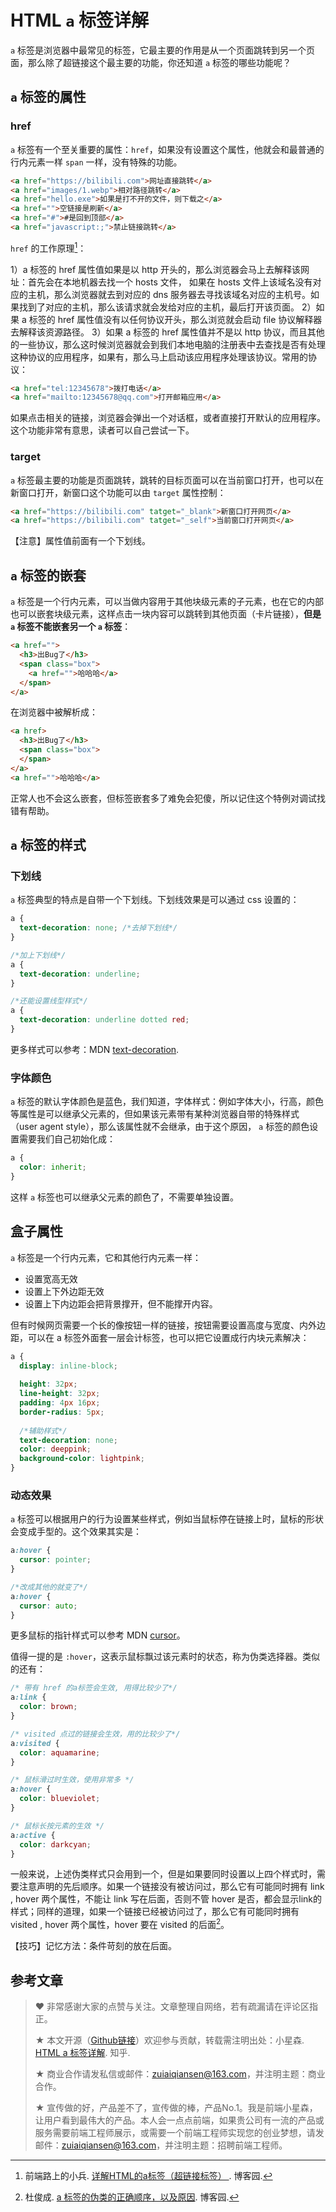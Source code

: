 # HTML `a` 标签详解

`a` 标签是浏览器中最常见的标签，它最主要的作用是从一个页面跳转到另一个页面，那么除了超链接这个最主要的功能，你还知道 `a` 标签的哪些功能呢？

## `a` 标签的属性

### href

`a` 标签有一个至关重要的属性：`href`，如果没有设置这个属性，他就会和最普通的行内元素一样 `span` 一样，没有特殊的功能。

```html
<a href="https://bilibili.com">网址直接跳转</a> 
<a href="images/1.webp">相对路径跳转</a>
<a href="hello.exe">如果是打不开的文件，则下载之</a>
<a href="">空链接是刷新</a>
<a href="#">#是回到顶部</a>
<a href="javascript:;">禁止链接跳转</a>
```

`href` 的工作原理[^1]：

1）a 标签的 href 属性值如果是以 http 开头的，那么浏览器会马上去解释该网址：首先会在本地机器去找一个 hosts 文件， 如果在 hosts 文件上该域名没有对应的主机，那么浏览器就去到对应的 dns 服务器去寻找该域名对应的主机号。如果找到了对应的主机，那么该请求就会发给对应的主机，最后打开该页面。
2）如果 a 标签的 href 属性值没有以任何协议开头，那么浏览就会启动 file 协议解释器去解释该资源路径。
3）如果 a 标签的 href 属性值并不是以 http 协议，而且其他的一些协议，那么这时候浏览器就会到我们本地电脑的注册表中去查找是否有处理这种协议的应用程序，如果有，那么马上启动该应用程序处理该协议。常用的协议：

```html
<a href="tel:12345678">拨打电话</a>
<a href="mailto:12345678@qq.com">打开邮箱应用</a>
```

如果点击相关的链接，浏览器会弹出一个对话框，或者直接打开默认的应用程序。这个功能非常有意思，读者可以自己尝试一下。

###  target

`a` 标签最主要的功能是页面跳转，跳转的目标页面可以在当前窗口打开，也可以在新窗口打开，新窗口这个功能可以由 `target` 属性控制：

```html
<a href="https://bilibili.com" tatget="_blank">新窗口打开网页</a> 
<a href="https://bilibili.com" tatget="_self">当前窗口打开网页</a> 
```

【注意】属性值前面有一个下划线。

## `a` 标签的嵌套

`a` 标签是一个行内元素，可以当做内容用于其他块级元素的子元素，也在它的内部也可以嵌套块级元素，这样点击一块内容可以跳转到其他页面（卡片链接），**但是 `a` 标签不能嵌套另一个 `a` 标签**：

```html
<a href="">
  <h3>出Bug了</h3>
  <span class="box">
    <a href="">哈哈哈</a>
  </span>
</a>
```

在浏览器中被解析成：

```html
<a href>
  <h3>出Bug了</h3>
  <span class="box">
  </span>
</a>
<a href="">哈哈哈</a>
```

正常人也不会这么嵌套，但标签嵌套多了难免会犯傻，所以记住这个特例对调试找错有帮助。

## `a`  标签的样式

### 下划线

`a` 标签典型的特点是自带一个下划线。下划线效果是可以通过 css 设置的：

```css
a {
  text-decoration: none; /*去掉下划线*/
}

/*加上下划线*/
a {
  text-decoration: underline;
}

/*还能设置线型样式*/
a {
  text-decoration: underline dotted red;
}
```

更多样式可以参考：MDN [text-decoration](https://developer.mozilla.org/en-US/docs/Web/CSS/text-decoration).

### 字体颜色

`a` 标签的默认字体颜色是蓝色，我们知道，字体样式：例如字体大小，行高，颜色等属性是可以继承父元素的，但如果该元素带有某种浏览器自带的特殊样式（user agent style），那么该属性就不会继承，由于这个原因， `a` 标签的颜色设置需要我们自己初始化成：

```css
a {
  color: inherit;
}
```

这样 `a` 标签也可以继承父元素的颜色了，不需要单独设置。

## 盒子属性

`a` 标签是一个行内元素，它和其他行内元素一样：

- 设置宽高无效
- 设置上下外边距无效
- 设置上下内边距会把背景撑开，但不能撑开内容。

但有时候网页需要一个长的像按钮一样的链接，按钮需要设置高度与宽度、内外边距，可以在 a 标签外面套一层会计标签，也可以把它设置成行内块元素解决：

```css
a {
  display: inline-block;
  
  height: 32px;
  line-height: 32px;
  padding: 4px 16px;
  border-radius: 5px;
  
  /*辅助样式*/
  text-decoration: none;
  color: deeppink;
  background-color: lightpink;
}
```

### 动态效果

`a` 标签可以根据用户的行为设置某些样式，例如当鼠标停在链接上时，鼠标的形状会变成手型的。这个效果其实是：

```css
a:hover {
  cursor: pointer;
}

/*改成其他的就变了*/
a:hover {
  cursor: auto;
}
```

更多鼠标的指针样式可以参考 MDN [cursor](https://developer.mozilla.org/en-US/docs/Web/CSS/cursor)。

值得一提的是 `:hover`，这表示鼠标飘过该元素时的状态，称为伪类选择器。类似的还有：

```css
/* 带有 href 的a标签会生效, 用得比较少了*/
a:link {
  color: brown;
}

/* visited 点过的链接会生效，用的比较少了*/
a:visited {
  color: aquamarine;
}

/* 鼠标滑过时生效，使用非常多 */
a:hover {
  color: blueviolet;
}

/* 鼠标长按元素的生效 */
a:active {
  color: darkcyan;
}
```

一般来说，上述伪类样式只会用到一个，但是如果要同时设置以上四个样式时，需要注意声明的先后顺序。如果一个链接没有被访问过，那么它有可能同时拥有 link , hover 两个属性，不能让 link 写在后面，否则不管 hover 是否，都会显示link的样式；同样的道理，如果一个链接已经被访问过了，那么它有可能同时拥有visited , hover 两个属性，hover 要在 visited 的后面[^2]。

【技巧】记忆方法：条件苛刻的放在后面。

## 参考文章

[^1]:前端路上的小兵. [详解HTML的a标签（超链接标签） ](https://www.cnblogs.com/shcrk/p/9279960.html). 博客园.
[^2]:杜俊成. [a 标签的伪类的正确顺序，以及原因](https://www.cnblogs.com/dujuncheng/p/8a44d12f5dec0def9518321af4e71c22.html). 博客园. 



> ♥ 非常感谢大家的点赞与关注。文章整理自网络，若有疏漏请在评论区指正。
>
> ★ 本文开源（[Github链接](https://github.com/xiayulu/frontend-all-in-one)）欢迎参与贡献，转载需注明出处：小星森. [HTML a 标签详解](https://zhuanlan.zhihu.com/p/573177374). 知乎.
>
> ★ 商业合作请发私信或邮件：zuiaiqiansen@163.com，并注明主题：商业合作。
>
> ★ 宣传做的好，产品差不了，宣传做的棒，产品No.1。我是前端小星森，让用户看到最伟大的产品。本人会一点点前端，如果贵公司有一流的产品或服务需要前端工程师展示，或需要一个前端工程师实现您的创业梦想，请发邮件：zuiaiqiansen@163.com，并注明主题：招聘前端工程师。
